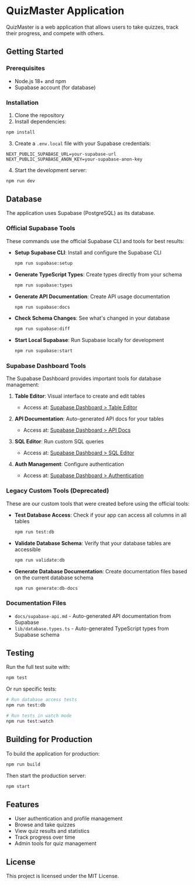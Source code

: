# QuizMaster Application

QuizMaster is a web application that allows users to take quizzes, track their progress, and compete with others.

## Getting Started

### Prerequisites

- Node.js 18+ and npm
- Supabase account (for database)

### Installation

1. Clone the repository
2. Install dependencies:
```bash
npm install
```
3. Create a `.env.local` file with your Supabase credentials:
```
NEXT_PUBLIC_SUPABASE_URL=your-supabase-url
NEXT_PUBLIC_SUPABASE_ANON_KEY=your-supabase-anon-key
```
4. Start the development server:
```bash
npm run dev
```

## Database

The application uses Supabase (PostgreSQL) as its database.

### Official Supabase Tools

These commands use the official Supabase CLI and tools for best results:

- **Setup Supabase CLI**: Install and configure the Supabase CLI
  ```bash
  npm run supabase:setup
  ```

- **Generate TypeScript Types**: Create types directly from your schema
  ```bash
  npm run supabase:types
  ```

- **Generate API Documentation**: Create API usage documentation
  ```bash
  npm run supabase:docs
  ```

- **Check Schema Changes**: See what's changed in your database
  ```bash
  npm run supabase:diff
  ```

- **Start Local Supabase**: Run Supabase locally for development
  ```bash
  npm run supabase:start
  ```

### Supabase Dashboard Tools

The Supabase Dashboard provides important tools for database management:

1. **Table Editor**: Visual interface to create and edit tables
   - Access at: [Supabase Dashboard > Table Editor](https://app.supabase.com/project/_/editor)

2. **API Documentation**: Auto-generated API docs for your tables
   - Access at: [Supabase Dashboard > API Docs](https://app.supabase.com/project/_/api)

3. **SQL Editor**: Run custom SQL queries
   - Access at: [Supabase Dashboard > SQL Editor](https://app.supabase.com/project/_/sql)

4. **Auth Management**: Configure authentication
   - Access at: [Supabase Dashboard > Authentication](https://app.supabase.com/project/_/auth)

### Legacy Custom Tools (Deprecated)

These are our custom tools that were created before using the official tools:

- **Test Database Access**: Check if your app can access all columns in all tables
  ```bash
  npm run test:db
  ```

- **Validate Database Schema**: Verify that your database tables are accessible
  ```bash
  npm run validate:db
  ```

- **Generate Database Documentation**: Create documentation files based on the current database schema
  ```bash
  npm run generate:db-docs
  ```

### Documentation Files

- `docs/supabase-api.md` - Auto-generated API documentation from Supabase
- `lib/database.types.ts` - Auto-generated TypeScript types from Supabase schema

## Testing

Run the full test suite with:
```bash
npm test
```

Or run specific tests:
```bash
# Run database access tests
npm run test:db

# Run tests in watch mode
npm run test:watch
```

## Building for Production

To build the application for production:
```bash
npm run build
```

Then start the production server:
```bash
npm start
```

## Features

- User authentication and profile management
- Browse and take quizzes
- View quiz results and statistics
- Track progress over time
- Admin tools for quiz management

## License

This project is licensed under the MIT License. 